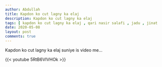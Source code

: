 ```yaml
---
author: Abdullah
title: Kapdon ko cut lagny ka elaj
description: Kapdon ko cut lagny ka elaj
tags: [ kapdon ko cut lagny ka elaj , qari nasir salafi , jadu , jinat ]
date: 2020-05-08
layout: post
comments: true
---
```


Kapdon ko cut lagny ka elaj suniye is video me...

{{< youtube 5RtB6VIVHOk >}}
